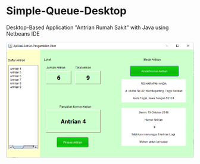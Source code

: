 # Simple-Queue-Desktop
Desktop-Based Application "Antrian Rumah Sakit" with Java using Netbeans IDE

<img src="https://github.com/ismynr/Simple-Queue-Desktop/blob/master/Image%201.png">
